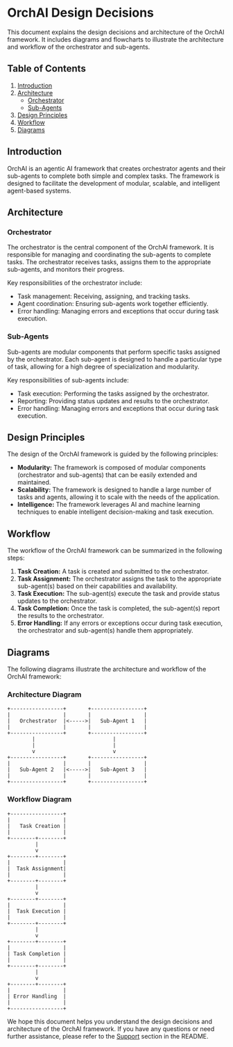 # OrchAI Design Decisions

This document explains the design decisions and architecture of the OrchAI framework. It includes diagrams and flowcharts to illustrate the architecture and workflow of the orchestrator and sub-agents.

## Table of Contents

1. [Introduction](#introduction)
2. [Architecture](#architecture)
   - [Orchestrator](#orchestrator)
   - [Sub-Agents](#sub-agents)
3. [Design Principles](#design-principles)
4. [Workflow](#workflow)
5. [Diagrams](#diagrams)

## Introduction

OrchAI is an agentic AI framework that creates orchestrator agents and their sub-agents to complete both simple and complex tasks. The framework is designed to facilitate the development of modular, scalable, and intelligent agent-based systems.

## Architecture

### Orchestrator

The orchestrator is the central component of the OrchAI framework. It is responsible for managing and coordinating the sub-agents to complete tasks. The orchestrator receives tasks, assigns them to the appropriate sub-agents, and monitors their progress.

Key responsibilities of the orchestrator include:
- Task management: Receiving, assigning, and tracking tasks.
- Agent coordination: Ensuring sub-agents work together efficiently.
- Error handling: Managing errors and exceptions that occur during task execution.

### Sub-Agents

Sub-agents are modular components that perform specific tasks assigned by the orchestrator. Each sub-agent is designed to handle a particular type of task, allowing for a high degree of specialization and modularity.

Key responsibilities of sub-agents include:
- Task execution: Performing the tasks assigned by the orchestrator.
- Reporting: Providing status updates and results to the orchestrator.
- Error handling: Managing errors and exceptions that occur during task execution.

## Design Principles

The design of the OrchAI framework is guided by the following principles:

- **Modularity:** The framework is composed of modular components (orchestrator and sub-agents) that can be easily extended and maintained.
- **Scalability:** The framework is designed to handle a large number of tasks and agents, allowing it to scale with the needs of the application.
- **Intelligence:** The framework leverages AI and machine learning techniques to enable intelligent decision-making and task execution.

## Workflow

The workflow of the OrchAI framework can be summarized in the following steps:

1. **Task Creation:** A task is created and submitted to the orchestrator.
2. **Task Assignment:** The orchestrator assigns the task to the appropriate sub-agent(s) based on their capabilities and availability.
3. **Task Execution:** The sub-agent(s) execute the task and provide status updates to the orchestrator.
4. **Task Completion:** Once the task is completed, the sub-agent(s) report the results to the orchestrator.
5. **Error Handling:** If any errors or exceptions occur during task execution, the orchestrator and sub-agent(s) handle them appropriately.

## Diagrams

The following diagrams illustrate the architecture and workflow of the OrchAI framework:

### Architecture Diagram

```plaintext
+-----------------+       +-----------------+
|                 |       |                 |
|   Orchestrator  |<----->|   Sub-Agent 1   |
|                 |       |                 |
+-----------------+       +-----------------+
        |                         |
        |                         |
        v                         v
+-----------------+       +-----------------+
|                 |       |                 |
|   Sub-Agent 2   |<----->|   Sub-Agent 3   |
|                 |       |                 |
+-----------------+       +-----------------+
```

### Workflow Diagram

```plaintext
+-----------------+
|                 |
|   Task Creation |
|                 |
+--------+--------+
         |
         v
+--------+--------+
|                 |
|  Task Assignment|
|                 |
+--------+--------+
         |
         v
+--------+--------+
|                 |
|  Task Execution |
|                 |
+--------+--------+
         |
         v
+--------+--------+
|                 |
| Task Completion |
|                 |
+--------+--------+
         |
         v
+--------+--------+
|                 |
| Error Handling  |
|                 |
+-----------------+
```

We hope this document helps you understand the design decisions and architecture of the OrchAI framework. If you have any questions or need further assistance, please refer to the [Support](../README.md#support) section in the README.
